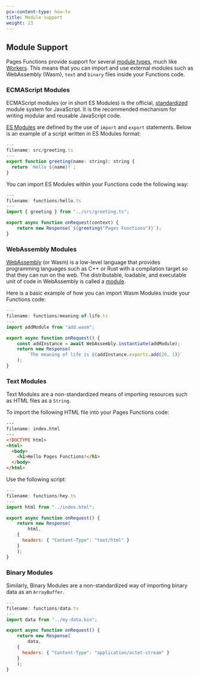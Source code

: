 ```yaml
---
pcx-content-type: how-to
title: Module support
weight: 13
---
```


## Module Support

Pages Functions provide support for several [module types](https://blog.cloudflare.com/pages-functions-with-webassembly), much like [Workers](https://blog.cloudflare.com/workers-javascript-modules/). This means that you can import and use external modules such as WebAssembly (Wasm), `text` and `binary` files inside your Functions code.

### ECMAScript Modules

ECMAScript modules (or in short ES Modules) is the official, [standardized](https://tc39.es/ecma262/#sec-modules) module system for JavaScript. It is the recommended mechanism for writing modular and reusable JavaScript code. 

[ES Modules](https://developer.mozilla.org/en-US/docs/Web/JavaScript/Guide/Modules) are defined by the use of `import` and `export` statements. Below is an example of a script written in ES Modules format:

```js
---
filename: src/greeting.ts
---
export function greeting(name: string): string {
  return `Hello ${name}!`;
}
```

You can import ES Modules within your Functions code the following way:

```js
---
filename: functions/hello.ts
---
import { greeting } from "../src/greeting.ts";

export async function onRequest(context) {
    return new Response(`${greeting("Pages Functions")}`);
}
```

### WebAssembly Modules

[WebAssembly](https://webassembly.org/) (or Wasm) is a low-level language that provides programming languages such as C++ or Rust with a compilation target so that they can run on the web. The distributable, loadable, and executable unit of code in WebAssembly is called a [module](https://webassembly.github.io/spec/core/syntax/modules.html).

Here is a basic example of how you can import Wasm Modules inside your Functions code:

```js
---
filename: functions/meaning-of-life.ts
---
import addModule from "add.wasm";

export async function onRequest() {
	const addInstance = await WebAssembly.instantiate(addModule);
	return new Response(
		`The meaning of life is ${addInstance.exports.add(20, 1)}`
	);
}
```

### Text Modules

Text Modules are a non-standardized means of importing resources such as HTML files as a `String`.

To import the following HTML file into your Pages Functions code:

```html
---
filename: index.html
---
<!DOCTYPE html>
<html>
  <body>
    <h1>Hello Pages Functions!</h1>
  </body>
</html>
```

Use the following script:

```js
---
filename: functions/hey.ts
---
import html from "../index.html";

export async function onRequest() {
	return new Response(
		html,
    {
      headers: { "Content-Type": "text/html" }
    }
	);
}
```


### Binary Modules

Similarly, Binary Modules are a non-standardized way of importing binary data as an `ArrayBuffer`.

```js
---
filename: functions/data.ts
---
import data from "../my-data.bin";

export async function onRequest() {
	return new Response(
		data,
    {
      headers: { "Content-Type": "application/octet-stream" }
    }
	);
}
```